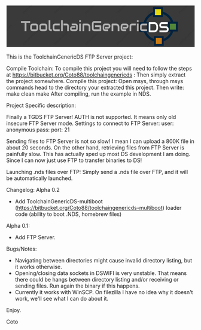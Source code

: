 ![ToolchainGenericDS](img/TGDS-Logo.png)

This is the ToolchainGenericDS FTP Server project:

Compile Toolchain: To compile this project you will need to follow the steps at https://bitbucket.org/Coto88/toolchaingenericds : Then simply extract the project somewhere.
Compile this project: Open msys, through msys commands head to the directory your extracted this project. Then write: make clean make
After compiling, run the example in NDS.

Project Specific description: 

Finally a TGDS FTP Server! AUTH is not supported. It means only old insecure FTP Server mode.
Settings to connect to FTP Server:
user: anonymous
pass:
port: 21

Sending files to FTP Server is not so slow! I mean I can upload a 800K file in about 20 seconds. On the other hand, retrieving files from FTP Server is painfully slow.
This has actually sped up most DS development I am doing. Since I can now just use FTP to transfer binaries to DS!

Launching .nds files over FTP:
Simply send a .nds file over FTP, and it will be automatically launched.

Changelog:
Alpha 0.2
- Add ToolchainGenericDS-multiboot (https://bitbucket.org/Coto88/toolchaingenericds-multiboot) loader code (ability to boot .NDS, homebrew files)

Alpha 0.1:
- Add FTP Server.

Bugs/Notes:
- Navigating between directories might cause invalid directory listing, but it works otherwise.
- Opening/closing data sockets in DSWIFI is very unstable. That means there could be hangs between directory listing and/or receiving or sending files. Run again the binary if this happens.
- Currently it works with WinSCP. On filezilla I have no idea why it doesn't work, we'll see what I can do about it.


Enjoy.

Coto
